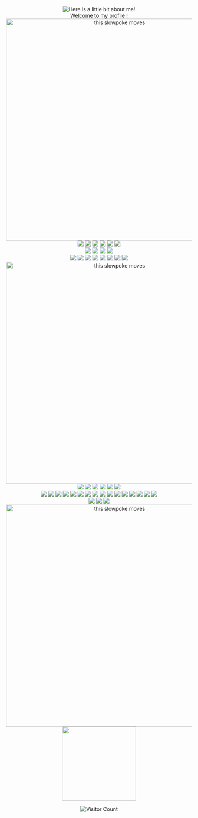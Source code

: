 <div align="center">
<img src="https://raw.githubusercontent.com/AlexioShow/AlexioShow/master/Animation.gif" alt="Here is a little bit about me!">

<br>
<center>
Welcome to my profile !
<br/>
<center><img src="https://pa1.narvii.com/7630/48f84e1533414c42a803b2e88cd257611a669f1br1-320-1_hq.gif" alt="this slowpoke moves"  width="600" />
<div>
<center>
<img src="https://img.shields.io/badge/Windows-0078D6?style=for-the-badge&logo=windows&logoColor=white"/>
<img src="https://img.shields.io/badge/Windows%20xp-003399?style=for-the-badge&logo=windowsxp&logoColor=white"/>
<img src="https://img.shields.io/badge/Linux-FCC624?style=for-the-badge&logo=linux&logoColor=black"/>
<img src="https://img.shields.io/badge/Kali-268BEE?style=for-the-badge&logo=kalilinux&logoColor=white"/>
<img src="https://img.shields.io/badge/Tails%20-56347C?&style=for-the-badge&logo=tails&logoColor=white"/>
<img src="https://img.shields.io/badge/Android-3DDC84?style=for-the-badge&logo=android&logoColor=white"/>
</div>
<div>
<img src="https://img.shields.io/badge/Microsoft-0078D4?style=for-the-badge&logo=microsoft&logoColor=white"/>
<img src="https://img.shields.io/badge/Microsoft_Excel-217346?style=for-the-badge&logo=microsoft-excel&logoColor=white"/>
<img src="https://img.shields.io/badge/Microsoft_Word-2B579A?style=for-the-badge&logo=microsoft-word&logoColor=white"/>
<img src="https://img.shields.io/badge/Microsoft_PowerPoint-B7472A?style=for-the-badge&logo=microsoft-powerpoint&logoColor=white"/>
</div>
<div>
<img src="https://img.shields.io/badge/css3-%231572B6.svg?style=for-the-badge&logo=css3&logoColor=white"/>
<img src="https://img.shields.io/badge/html5-%23E34F26.svg?style=for-the-badge&logo=html5&logoColor=white"/>
<img src="https://img.shields.io/badge/java-%23ED8B00.svg?style=for-the-badge&logo=java&logoColor=white"/>
<img src="https://img.shields.io/badge/markdown-%23000000.svg?style=for-the-badge&logo=markdown&logoColor=white"/>
<img src="https://img.shields.io/badge/python-3670A0?style=for-the-badge&logo=python&logoColor=ffdd54"/>
<img src="https://img.shields.io/badge/mysql-%2300f.svg?style=for-the-badge&logo=mysql&logoColor=white"/>
<img src="https://img.shields.io/badge/php-%23777BB4.svg?style=for-the-badge&logo=php&logoColor=white"/>
<img src="https://camo.githubusercontent.com/cbf076468b5392bc2d28d5b70841d3664279363b832a6465eb8b339098c052f2/68747470733a2f2f696d672e736869656c64732e696f2f7374617469632f76313f7374796c653d666f722d7468652d6261646765266d6573736167653d57696e646f77732b5465726d696e616c26636f6c6f723d344434443444266c6f676f3d57696e646f77732b5465726d696e616c266c6f676f436f6c6f723d464646464646266c6162656c3d"/>
</div>
<div>
<center>

<center><img src="https://pa1.narvii.com/7630/48f84e1533414c42a803b2e88cd257611a669f1br1-320-1_hq.gif" alt="this slowpoke moves"  width="600" />
<center>
</div>
<img src="https://camo.githubusercontent.com/816a28a81b935f09bbe32600de30a1c29ea2bbc63b932eaeb7c00d2726e22971/68747470733a2f2f696d672e736869656c64732e696f2f7374617469632f76313f7374796c653d666f722d7468652d6261646765266d6573736167653d537465616d26636f6c6f723d303030303030266c6f676f3d537465616d266c6f676f436f6c6f723d464646464646266c6162656c3d"/>
<img src="https://camo.githubusercontent.com/eb98e37195d2519517b6583093cf9d99799750ad02a4a6551e383c786c675c44/68747470733a2f2f696d672e736869656c64732e696f2f7374617469632f76313f7374796c653d666f722d7468652d6261646765266d6573736167653d54616d7065726d6f6e6b657926636f6c6f723d303034383542266c6f676f3d54616d7065726d6f6e6b6579266c6f676f436f6c6f723d464646464646266c6162656c3d"/>
<img src="https://camo.githubusercontent.com/3128e6ee7a783461e4b7f7ec7c7bc5caa589b18d78b134d25923c7d31aa3b924/68747470733a2f2f696d672e736869656c64732e696f2f7374617469632f76313f7374796c653d666f722d7468652d6261646765266d6573736167653d496e7465726e65742b4172636869766526636f6c6f723d363636363636266c6f676f3d496e7465726e65742b41726368697665266c6f676f436f6c6f723d464646464646266c6162656c3d"/>
<img src="https://camo.githubusercontent.com/cf69702dbc1e751944b4837ef245c30cefb8aa77a83605dfd80b4b6eef3dcd95/68747470733a2f2f696d672e736869656c64732e696f2f7374617469632f76313f7374796c653d666f722d7468652d6261646765266d6573736167653d476f6f676c652b506c617926636f6c6f723d343134313431266c6f676f3d476f6f676c652b506c6179266c6f676f436f6c6f723d464646464646266c6162656c3d"/>
<img src="https://img.shields.io/badge/3DS-D12228?style=for-the-badge&logo=nintendo-3ds&logoColor=white"/>
<img src="https://camo.githubusercontent.com/0e86f1762fab93430da0825c20352b3cb424a65f9daa1a6073e3022a94c6dbef/68747470733a2f2f696d672e736869656c64732e696f2f7374617469632f76313f7374796c653d666f722d7468652d6261646765266d6573736167653d4d6963726f736f66742b417a75726526636f6c6f723d303037384434266c6f676f3d4d6963726f736f66742b417a757265266c6f676f436f6c6f723d464646464646266c6162656c3d"/>
</div>
<div>
<center>
<img src="https://img.shields.io/badge/Switch-E60012?style=for-the-badge&logo=nintendo-switch&logoColor=white"/>
<img src="https://camo.githubusercontent.com/b3fa58846c40b3da3dc9f94d9842ee6d311ce022b4ebb34d98b5a3aff2d4b90c/68747470733a2f2f696d672e736869656c64732e696f2f7374617469632f76313f7374796c653d666f722d7468652d6261646765266d6573736167653d4e6f746570616425324225324226636f6c6f723d323232323232266c6f676f3d4e6f7465706164253242253242266c6f676f436f6c6f723d393045353941266c6162656c3d"/>
<img src="https://camo.githubusercontent.com/44f7605d83a5e4bc3e617ecca5d5a5459b09dfe718882a6f6cd30eacad21a2d2/68747470733a2f2f696d672e736869656c64732e696f2f7374617469632f76313f7374796c653d666f722d7468652d6261646765266d6573736167653d4e756b6526636f6c6f723d303030303030266c6f676f3d4e756b65266c6f676f436f6c6f723d464646464646266c6162656c3d"/>
<img src="https://camo.githubusercontent.com/ec42014d6eae5c82f67abd23e1f28cd720752b709f53bbc6e76a68f1062c8ba7/68747470733a2f2f696d672e736869656c64732e696f2f7374617469632f76313f7374796c653d666f722d7468652d6261646765266d6573736167653d52696f742b47616d657326636f6c6f723d443332393336266c6f676f3d52696f742b47616d6573266c6f676f436f6c6f723d464646464646266c6162656c3d"/>
<img src="https://camo.githubusercontent.com/9588247fc2187a6e5f61855be0d657dd5804b8161e5e35647d3b14458350fedf/68747470733a2f2f696d672e736869656c64732e696f2f7374617469632f76313f7374796c653d666f722d7468652d6261646765266d6573736167653d536f757263652b456e67696e6526636f6c6f723d323232323232266c6f676f3d536f757263652b456e67696e65266c6f676f436f6c6f723d463739413130266c6162656c3d"/>
<img src="https://camo.githubusercontent.com/9588247fc2187a6e5f61855be0d657dd5804b8161e5e35647d3b14458350fedf/68747470733a2f2f696d672e736869656c64732e696f2f7374617469632f76313f7374796c653d666f722d7468652d6261646765266d6573736167653d536f757263652b456e67696e6526636f6c6f723d323232323232266c6f676f3d536f757263652b456e67696e65266c6f676f436f6c6f723d463739413130266c6162656c3d"/>
<img src="https://camo.githubusercontent.com/f63f025c4f4797f4e0cf1904d1c87d02179a369b11948d5023af396d30dcad7b/68747470733a2f2f696d672e736869656c64732e696f2f7374617469632f76313f7374796c653d666f722d7468652d6261646765266d6573736167653d53706f7469667926636f6c6f723d314442393534266c6f676f3d53706f74696679266c6f676f436f6c6f723d464646464646266c6162656c3d"/>
<img src="https://camo.githubusercontent.com/9bbd418eba4e5ca72da9663efab9d832ebec5e1b1141c6edad4fdb618e262958/68747470733a2f2f696d672e736869656c64732e696f2f7374617469632f76313f7374796c653d666f722d7468652d6261646765266d6573736167653d596f755475626526636f6c6f723d464630303030266c6f676f3d596f7554756265266c6f676f436f6c6f723d464646464646266c6162656c3d"/>
<img src="https://camo.githubusercontent.com/23bb4e71e4409b5498871efae51b4ad0cb57df3498392d05880833824945345e/68747470733a2f2f696d672e736869656c64732e696f2f7374617469632f76313f7374796c653d666f722d7468652d6261646765266d6573736167653d53796e6f6c6f677926636f6c6f723d323232323232266c6f676f3d53796e6f6c6f6779266c6f676f436f6c6f723d423542354236266c6162656c3d"/>
<img src="https://camo.githubusercontent.com/c49cd07b3c131aa7818be7141d231f45489f2cfd70f50bf5d2db8098b444320e/68747470733a2f2f696d672e736869656c64732e696f2f7374617469632f76313f7374796c653d666f722d7468652d6261646765266d6573736167653d53706565647465737426636f6c6f723d313431353236266c6f676f3d537065656474657374266c6f676f436f6c6f723d464646464646266c6162656c3d"/>
<img src="https://camo.githubusercontent.com/867806e3499043637537f7545d3799b6ee08303b820e6e5a6a1b602597b15e98/68747470733a2f2f696d672e736869656c64732e696f2f7374617469632f76313f7374796c653d666f722d7468652d6261646765266d6573736167653d53616e4469736b26636f6c6f723d454431433234266c6f676f3d53616e4469736b266c6f676f436f6c6f723d464646464646266c6162656c3d"/>
<img src="https://camo.githubusercontent.com/56ad1f995d0ccd90d91081e17d92bb168400235da60a32e2b609b3751dd592d0/68747470733a2f2f696d672e736869656c64732e696f2f7374617469632f76313f7374796c653d666f722d7468652d6261646765266d6573736167653d53616d73756e6726636f6c6f723d313432384130266c6f676f3d53616d73756e67266c6f676f436f6c6f723d464646464646266c6162656c3d"/>
<img src="https://camo.githubusercontent.com/f0aa0aee94db54a325cc1b7431b49e523765dd89ec00b33f1895b10414311c73/68747470733a2f2f696d672e736869656c64732e696f2f7374617469632f76313f7374796c653d666f722d7468652d6261646765266d6573736167653d4e616d65636865617026636f6c6f723d444533373233266c6f676f3d4e616d656368656170266c6f676f436f6c6f723d464646464646266c6162656c3d"/>
<img src="https://camo.githubusercontent.com/4ce74ae47abfb3d04486df10b01afaac186399327affc88433ec4cb9916f7aea/68747470733a2f2f696d672e736869656c64732e696f2f7374617469632f76313f7374796c653d666f722d7468652d6261646765266d6573736167653d4c6f67697465636826636f6c6f723d323232323232266c6f676f3d4c6f676974656368266c6f676f436f6c6f723d303042384643266c6162656c3d"/>
<img src="https://camo.githubusercontent.com/32de3d6ae0d152d74e6672352d26fa61f265b2bddbca55655b4c413a97c17385/68747470733a2f2f696d672e736869656c64732e696f2f7374617469632f76313f7374796c653d666f722d7468652d6261646765266d6573736167653d496e7374616772616d26636f6c6f723d453434303546266c6f676f3d496e7374616772616d266c6f676f436f6c6f723d464646464646266c6162656c3d"/>
<img src="https://camo.githubusercontent.com/cca71357fe98ec5f8cd6ebab9044ad2901f4b64ebda379ac81608ed9f1caa1a0/68747470733a2f2f696d672e736869656c64732e696f2f7374617469632f76313f7374796c653d666f722d7468652d6261646765266d6573736167653d47697448756226636f6c6f723d313831373137266c6f676f3d476974487562266c6f676f436f6c6f723d464646464646266c6162656c3d"/>
<div>
<img src="https://camo.githubusercontent.com/45d9685ea378d640c09a7027a74dbe84169ab88fa5656f5286030e4d525ec7ba/68747470733a2f2f696d672e736869656c64732e696f2f7374617469632f76313f7374796c653d666f722d7468652d6261646765266d6573736167653d47616d652b4a6f6c7426636f6c6f723d323232323232266c6f676f3d47616d652b4a6f6c74266c6f676f436f6c6f723d434346463030266c6162656c3d"/>
<img src="https://camo.githubusercontent.com/18a7283a76635d28c5b21de988e572b586936d983e06b25f42693e1dc86c9425/68747470733a2f2f696d672e736869656c64732e696f2f7374617469632f76313f7374796c653d666f722d7468652d6261646765266d6573736167653d436f727361697226636f6c6f723d303030303030266c6f676f3d436f7273616972266c6f676f436f6c6f723d464646464646266c6162656c3d"/>
<img src="https://camo.githubusercontent.com/5b6fcdd99259a5966ac497f58d471fe5a4cda2eb87848d410fe0d9698a5330a9/68747470733a2f2f696d672e736869656c64732e696f2f7374617469632f76313f7374796c653d666f722d7468652d6261646765266d6573736167653d4153555326636f6c6f723d303030303030266c6f676f3d41535553266c6f676f436f6c6f723d464646464646266c6162656c3d"/>
  </div>
  
<center><img src="https://pa1.narvii.com/7630/48f84e1533414c42a803b2e88cd257611a669f1br1-320-1_hq.gif" alt="this slowpoke moves"  width="600" />
<center>
<div>
<img src="https://camo.githubusercontent.com/3f1567cfe7e25f0bccab42299f42b991a42fa5ae81e6e024cae00182e16d8ffc/68747470733a2f2f696d672e736869656c64732e696f2f7374617469632f76313f7374796c653d666f722d7468652d6261646765266d6573736167653d346368616e26636f6c6f723d303036363030266c6f676f3d346368616e266c6f676f436f6c6f723d464646464646266c6162656c3d" width="200"/>
</div>

  ![Visitor Count](https://visitor-badge.glitch.me/badge?page_id=AlexioShow)

